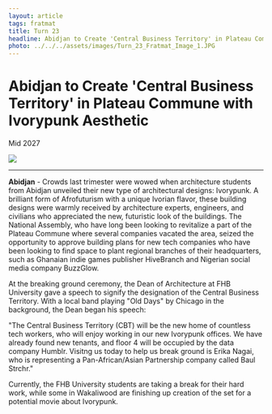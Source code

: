 ```yaml
---
layout: article
tags: fratmat
title: Turn 23
headline: Abidjan to Create 'Central Business Territory' in Plateau Commune with Ivorypunk Aesthetic
photo: ../../../assets/images/Turn_23_Fratmat_Image_1.JPG
---
```


# Abidjan to Create 'Central Business Territory' in Plateau Commune with Ivorypunk Aesthetic

Mid 2027

<div class="main-image-container">
    <img src = "../../../assets/images/Turn_23_Fratmat_Image_1.JPG" id="container-image">
    <p id="image-caption"></p>
</div>

---

**Abidjan** -  Crowds last trimester were wowed when architecture students from Abidjan unveiled their new type of architectural designs: Ivorypunk. A brilliant form of Afrofuturism with a unique Ivorian flavor, these building designs were warmly received by architecture experts, engineers, and civilians who appreciated the new, futuristic look of the buildings. The National Assembly, who have long been looking to revitalize a part of the Plateau Commune where several companies vacated the area, seized the opportunity to approve building plans for new tech companies who have been looking to find space to plant regional branches of their headquarters, such as Ghanaian indie games publisher HiveBranch and Nigerian social media company BuzzGlow.

At the breaking ground ceremony, the Dean of Architecture at FHB University gave a speech to signify the designation of the Central Business Territory. With a local band playing "Old Days" by Chicago in the background, the Dean began his speech:

"The Central Business Territory (CBT) will be the new home of countless tech workers, who will enjoy working in our new Ivorypunk offices. We have already found new tenants, and floor 4 will be occupied by the data company Humblr. Visitng us today to help us break ground is Erika Nagai, who is representing a Pan-African/Asian Partnership company called Baul Strchr."

Currently, the FHB University students are taking a break for their hard work, while some in Wakaliwood are finishing up creation of the set for a potential movie about Ivorypunk.


